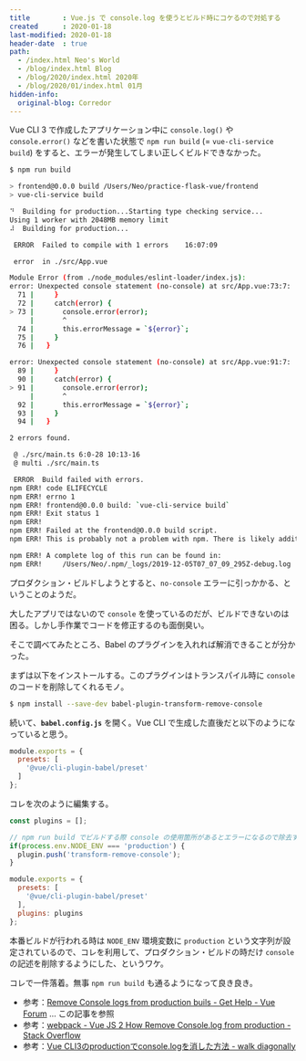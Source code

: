 ```yaml
---
title        : Vue.js で console.log を使うとビルド時にコケるので対処する
created      : 2020-01-18
last-modified: 2020-01-18
header-date  : true
path:
  - /index.html Neo's World
  - /blog/index.html Blog
  - /blog/2020/index.html 2020年
  - /blog/2020/01/index.html 01月
hidden-info:
  original-blog: Corredor
---
```


Vue CLI 3 で作成したアプリケーション中に `console.log()` や `console.error()` などを書いた状態で `npm run build` (= `vue-cli-service build`) をすると、エラーが発生してしまい正しくビルドできなかった。

```bash
$ npm run build

> frontend@0.0.0 build /Users/Neo/practice-flask-vue/frontend
> vue-cli-service build

⠙  Building for production...Starting type checking service...
Using 1 worker with 2048MB memory limit
⠼  Building for production...

 ERROR  Failed to compile with 1 errors    16:07:09

 error  in ./src/App.vue

Module Error (from ./node_modules/eslint-loader/index.js):
error: Unexpected console statement (no-console) at src/App.vue:73:7:
  71 |     }
  72 |     catch(error) {
> 73 |       console.error(error);
     |       ^
  74 |       this.errorMessage = `${error}`;
  75 |     }
  76 |   }

error: Unexpected console statement (no-console) at src/App.vue:91:7:
  89 |     }
  90 |     catch(error) {
> 91 |       console.error(error);
     |       ^
  92 |       this.errorMessage = `${error}`;
  93 |     }
  94 |   }

2 errors found.

 @ ./src/main.ts 6:0-28 10:13-16
 @ multi ./src/main.ts

 ERROR  Build failed with errors.
npm ERR! code ELIFECYCLE
npm ERR! errno 1
npm ERR! frontend@0.0.0 build: `vue-cli-service build`
npm ERR! Exit status 1
npm ERR!
npm ERR! Failed at the frontend@0.0.0 build script.
npm ERR! This is probably not a problem with npm. There is likely additional logging output above.

npm ERR! A complete log of this run can be found in:
npm ERR!     /Users/Neo/.npm/_logs/2019-12-05T07_07_09_295Z-debug.log
```

プロダクション・ビルドしようとすると、`no-console` エラーに引っかかる、ということのようだ。

大したアプリではないので `console` を使っているのだが、ビルドできないのは困る。しかし手作業でコードを修正するのも面倒臭い。

そこで調べてみたところ、Babel のプラグインを入れれば解消できることが分かった。

まずは以下をインストールする。このプラグインはトランスパイル時に `console` のコードを削除してくれるモノ。

```bash
$ npm install --save-dev babel-plugin-transform-remove-console
```

続いて、**`babel.config.js`** を開く。Vue CLI で生成した直後だと以下のようになっていると思う。

```javascript
module.exports = {
  presets: [
    '@vue/cli-plugin-babel/preset'
  ]
};
```

コレを次のように編集する。

```javascript
const plugins = [];

// npm run build でビルドする際 console の使用箇所があるとエラーになるので除去する
if(process.env.NODE_ENV === 'production') {
  plugin.push('transform-remove-console');
}

module.exports = {
  presets: [
    '@vue/cli-plugin-babel/preset'
  ],
  plugins: plugins
};
```

本番ビルドが行われる時は `NODE_ENV` 環境変数に `production` という文字列が設定されているので、コレを利用して、プロダクション・ビルドの時だけ `console` の記述を削除するようにした、というワケ。

コレで一件落着。無事 `npm run build` も通るようになって良き良き。

- 参考：[Remove Console logs from production buils - Get Help - Vue Forum](https://forum.vuejs.org/t/remove-console-logs-from-production-buils/39327) … この記事を参照
- 参考：[webpack - Vue JS 2 How Remove Console.log from production - Stack Overflow](https://stackoverflow.com/questions/48502827/vue-js-2-how-remove-console-log-from-production)
- 参考：[Vue CLI3のproductionでconsole.logを消した方法 - walk diagonally](https://walk-diagonally.hatenablog.com/entry/2019/01/25/103841)
